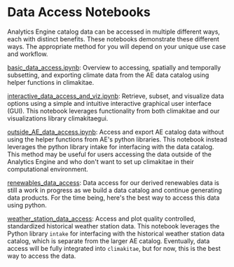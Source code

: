 Data Access Notebooks
=====================

Analytics Engine catalog data can be accessed in multiple different ways, each with distinct benefits. These notebooks demonstrate these different ways. The appropriate method for you will depend on your unique use case and workflow.

[basic_data_access.ipynb](basic_data_access.ipynb): Overview to accessing, spatially and temporally subsetting, and exporting climate data from the AE data catalog using helper functions in climakitae.

[interactive_data_access_and_viz.ipynb](interactive_data_access_and_viz.ipynb): Retrieve, subset, and visualize data options using a simple and intuitive interactive graphical user interface (GUI). This notebook leverages functionality from both climakitae and our visualizations library climakitaegui.

[outside_AE_data_access.ipynb](outside_AE_data_access.ipynb): Access and export AE catalog data without using the helper functions from AE's python libraries. This notebook instead leverages the python library intake for interfacing with the data catalog. This method may be useful for users accessing the data outside of the Analytics Engine and who don't want to set up climakitae in their computational environment.

[renewables_data_access](renewables_data_access.ipynb): Data access for our derived renewables data is still a work in progress as we build a data catalog and continue generating data products. For the time being, here's the best way to access this data using python.

[weather_station_data_access](weather_station_data_access.ipynb): Access and plot quality controlled, standardized historical weather station data. This notebook leverages the Python library `intake` for interfacing with the historical weather station data catalog, which is separate from the larger AE catalog. Eventually, data access will be fully integrated into `climakitae`, but for now, this is the best way to access the data.
